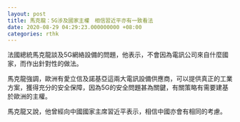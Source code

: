 ```yaml
---
layout: post
title: 馬克龍：5G涉及國家主權　相信習近平亦有一致看法
date: 2020-08-29 04:29:23.000000000 +08:00
categories: rthk
---
```


法國總統馬克龍談及5G網絡設備的問題，他表示，不會因為電訊公司來自什麼國家，而作出針對性的做法。

馬克龍強調，歐洲有愛立信及諾基亞這兩大電訊設備供應商，可以提供真正的工業方案，獲得充分的安全保障，因為5G的安全問題甚為關鍵，有關策略有需要建基於歐洲的主權。

馬克龍又說，他曾經向中國國家主席習近平表示，相信中國亦會有相同的考慮。
